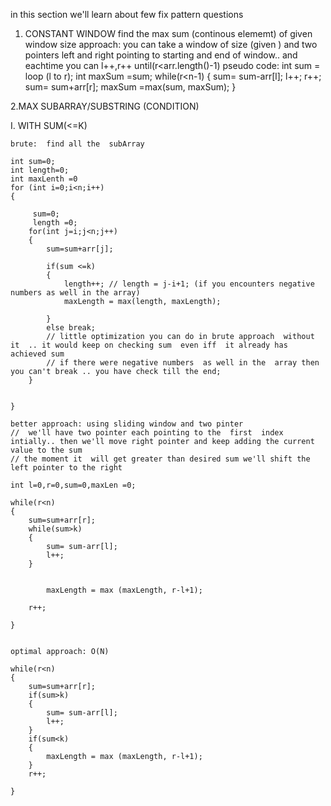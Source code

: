 in this section we'll learn about  few  fix pattern questions
 1. CONSTANT WINDOW
  find the  max sum (continous elememt) of given window size
  approach: you can  take a window of size (given ) and two pointers left and right pointing to starting and end of window..
  and eachtime you can l++,r++ until(r<arr.length()-1)
   pseudo code: 
   int sum = loop (l to r);
   int maxSum =sum;
   while(r<n-1)
   {
    sum= sum-arr[l];
    l++;
    r++;
    sum= sum+arr[r];
    maxSum =max(sum, maxSum);
   }

   2.MAX SUBARRAY/SUBSTRING (CONDITION)
   
   I. WITH SUM(<=K)

    brute:  find all the  subArray

    int sum=0;
    int length=0;
    int maxLenth =0
    for (int i=0;i<n;i++)
    {

         sum=0;
         length =0;
        for(int j=i;j<n;j++)
        {
            sum=sum+arr[j];
            
            if(sum <=k)
            { 
                length++; // length = j-i+1; (if you encounters negative numbers as well in the array)
                maxLength = max(length, maxLength);

            }
            else break; 
            // little optimization you can do in brute approach  without it  .. it would keep on checking sum  even iff  it already has achieved sum
            // if there were negative numbers  as well in the  array then  you can't break .. you have check till the end;
        }
        
       
    }

    better approach: using sliding window and two pinter 
    //  we'll have two pointer each pointing to the  first  index intially.. then we'll move right pointer and keep adding the current value to the sum 
    // the moment it  will get greater than desired sum we'll shift the left pointer to the right 

    int l=0,r=0,sum=0,maxLen =0;

    while(r<n)
    {
        sum=sum+arr[r];
        while(sum>k)
        {
            sum= sum-arr[l];
            l++;
        }
        
        
            maxLength = max (maxLength, r-l+1);
        
        r++;

    }


    optimal approach: O(N)

    while(r<n)
    {
        sum=sum+arr[r];
        if(sum>k)
        {
            sum= sum-arr[l];
            l++;
        }
        if(sum<k)
        {
            maxLength = max (maxLength, r-l+1);
        }
        r++;

    }



